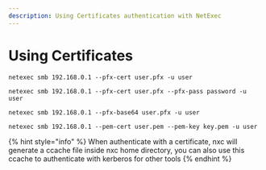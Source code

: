 ```yaml
---
description: Using Certificates authentication with NetExec
---
```


# Using Certificates

```
netexec smb 192.168.0.1 --pfx-cert user.pfx -u user 
```

```
netexec smb 192.168.0.1 --pfx-cert user.pfx --pfx-pass password -u user 
```

```
netexec smb 192.168.0.1 --pfx-base64 user.pfx -u user 
```

```
netexec smb 192.168.0.1 --pem-cert user.pem --pem-key key.pem -u user 
```

{% hint style="info" %}
When authenticate with a certificate, nxc will generate a ccache file inside nxc home directory, you can also use this ccache to authenticate with kerberos for other tools
{% endhint %}

